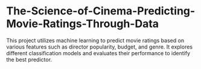 # The-Science-of-Cinema-Predicting-Movie-Ratings-Through-Data
This project utilizes machine learning to predict movie ratings based on various features such as director popularity, budget, and genre. It explores different classification models and evaluates their performance to identify the best predictor.

